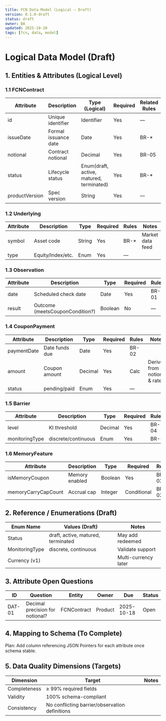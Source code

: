 ```yaml
---
title: FCN Data Model (Logical – Draft)
version: 0.1.0-draft
status: draft
owner: BA
updated: 2025-10-10
tags: [fcn, data, model]
---
```


# Logical Data Model (Draft)

## 1. Entities & Attributes (Logical Level)

### 1.1 FCNContract
| Attribute | Description | Type (Logical) | Required | Related Rules | Sensitive | Notes |
|-----------|-------------|----------------|----------|---------------|----------|-------|
| id | Unique identifier | Identifier | Yes | — | No | System-generated |
| issueDate | Formal issuance date | Date | Yes | BR-* | No | ISO 8601 |
| notional | Contract notional | Decimal | Yes | BR-05 | Possibly | Precision TBD |
| status | Lifecycle status | Enum(draft, active, matured, terminated) | Yes | BR-* | No | |
| productVersion | Spec version | String | Yes | — | No | e.g., 1.0.0 |

### 1.2 Underlying
| Attribute | Description | Type | Required | Rules | Notes |
|-----------|-------------|------|---------|-------|-------|
| symbol | Asset code | String | Yes | BR-* | Market data feed |
| type | Equity/Index/etc. | Enum | Yes | — | |

### 1.3 Observation
| Attribute | Description | Type | Required | Rules | Notes |
|-----------|-------------|------|---------|-------|-------|
| date | Scheduled check date | Date | Yes | BR-01 | Ascending |
| result | Outcome (meetsCouponCondition?) | Boolean | No | — | Derived |

### 1.4 CouponPayment
| Attribute | Description | Type | Required | Rules | Notes |
|-----------|-------------|------|---------|-------|-------|
| paymentDate | Date funds due | Date | Yes | BR-02 | |
| amount | Coupon amount | Decimal | Yes | Calc | Derived from notional & rate |
| status | pending/paid | Enum | Yes | — | |

### 1.5 Barrier
| Attribute | Description | Type | Required | Rules | Notes |
|-----------|-------------|------|---------|-------|-------|
| level | KI threshold | Decimal | Yes | BR-04 | |
| monitoringType | discrete/continuous | Enum | Yes | BR-* | |

### 1.6 MemoryFeature
| Attribute | Description | Type | Required | Rules | Notes |
|-----------|-------------|------|---------|-------|-------|
| isMemoryCoupon | Memory enabled | Boolean | Yes | BR-03 | |
| memoryCarryCapCount | Accrual cap | Integer | Conditional | BR-03 | Null if disabled |

## 2. Reference / Enumerations (Draft)
| Enum Name | Values (Draft) | Notes |
|-----------|----------------|-------|
| Status | draft, active, matured, terminated | May add redeemed |
| MonitoringType | discrete, continuous | Validate support |
| Currency (v1) | <single currency code> | Multi-currency later |

## 3. Attribute Open Questions
| ID | Question | Entity | Owner | Due | Status |
|----|----------|--------|-------|-----|--------|
| DAT-01 | Decimal precision for notional? | FCNContract | Product | 2025-10-18 | Open |

## 4. Mapping to Schema (To Complete)
Plan: Add column referencing JSON Pointers for each attribute once schema stable.

## 5. Data Quality Dimensions (Targets)
| Dimension | Target | Notes |
|-----------|--------|-------|
| Completeness | ≥ 99% required fields | |
| Validity | 100% schema-compliant | |
| Consistency | No conflicting barrier/observation definitions | |